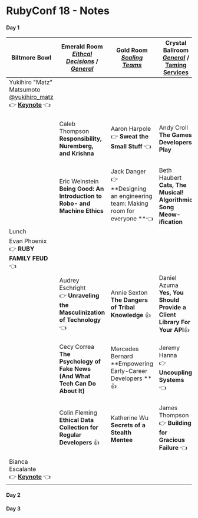 # RubyConf 18 - Notes

#### Day 1

| Biltmore Bowl                                                | Emerald Room<br />*[Eithcal Decisions](https://rubyconf.org/program#track-ethical-decisions)* / *[General](https://rubyconf.org/program#track-general)* | Gold Room<br />*[Scaling Teams](https://rubyconf.org/program#track-scaling-teams)* | Crystal Ballroom<br />*[General](https://rubyconf.org/program#track-general)* / [Taming Services](https://rubyconf.org/program#track-taming-services) | Tiffany Room<br />*[General](https://rubyconf.org/program#track-general)* |
| ------------------------------------------------------------ | ------------------------------------------------------------ | ------------------------------------------------------------ | ------------------------------------------------------------ | ------------------------------------------------------------ |
| Yukihiro "Matz" Matsumoto [@yukihiro_matz](https://twitter.com/yukihiro_matz)<br />👉 **[Keynote]()** 👈 |                                                              |                                                              |                                                              |                                                              |
|                                                              | Caleb Thompson<br />**Responsibility, Nuremberg, and Krishna** | Aaron Harpole<br />👉 **Sweat the Small Stuff** 👈             | Andy Croll<br />**The Games Developers Play**                | Pranav Garg<br />**RubyPlot - Creating a Plotting Library for Ruby** |
|                                                              | Eric Weinstein<br /> **Being Good: An Introduction to Robo- and Machine Ethics** | Jack Danger<br />👉 **Designing an engineering team: Making room for everyone **👈 | Beth Haubert<br />**Cats, The Musical! Algorithmic Song Meow-ification** | Ryan Davis<br />**Graphics and Simulations (and Games), Oh My!** |
| Lunch                                                        |                                                              |                                                              |                                                              |                                                              |
| Evan Phoenix<br />👉 **RUBY FAMILY FEUD** 👈                   |                                                              |                                                              |                                                              |                                                              |
|                                                              | Audrey Eschright<br />👉 **Unraveling the Masculinization of Technology** 👈 | Annie Sexton<br />**The Dangers of Tribal Knowledge** 👍      | Daniel Azuma<br />**Yes, You Should Provide a Client Library For Your API**👍 | Andy Glass<br />**Ruby for Makers: Designing Physical Products With Ruby ** |
|                                                              | Cecy Correa<br />**The Psychology of Fake News (And What Tech Can Do About It)** | Mercedes Bernard<br />**Empowering Early-Career Developers **👍 | Jeremy Hanna<br />👉 **Uncoupling Systems** 👈                 | Jonan Scheffler<br />**Wafflebot: Cloud Connected Artificially Intelligent Waffles**👍 |
|                                                              | Colin Fleming<br />**Ethical Data Collection for Regular Developers** 👍 | Katherine Wu<br />**Secrets of a Stealth Mentee**            | James Thompson<br />👉 **Building for Gracious Failure** 👈    | <br />**Ruby-us Hagrid: Writing Harry Potter with Ruby** 👍   |
| Bianca Escalante<br />👉 **[Keynote]()** 👈                    |                                                              |                                                              |                                                              |                                                              |


#### Day 2



#### Day 3